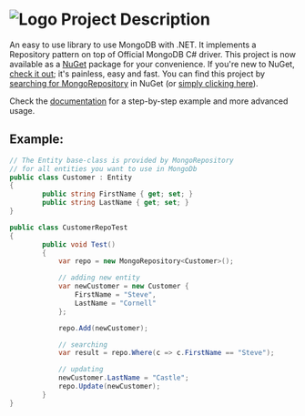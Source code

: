 # ![Logo](https://raw.githubusercontent.com/RobThree/MongoRepository/master/mongorepositorylogo.png) Project Description

An easy to use library to use MongoDB with .NET. It implements a Repository pattern on top of Official MongoDB C# driver. This project is now available as a [NuGet](https://www.nuget.org) package for your convenience. If you're new to NuGet, [check it out](http://docs.nuget.org/); it's painless, easy and fast. You can find this project by [searching for MongoRepository](https://www.nuget.org/packages?q=mongorepository) in NuGet (or [simply clicking here](http://nuget.org/packages/MongoRepository)).

Check the [documentation](https://github.com/RobThree/MongoRepository/wiki/Documentation) for a step-by-step example and more advanced usage.

## Example:

```c#
// The Entity base-class is provided by MongoRepository
// for all entities you want to use in MongoDb
public class Customer : Entity 
{
        public string FirstName { get; set; }
        public string LastName { get; set; }
}

public class CustomerRepoTest
{
        public void Test()
        {
            var repo = new MongoRepository<Customer>();

            // adding new entity
            var newCustomer = new Customer {
                FirstName = "Steve",
                LastName = "Cornell"
            };

            repo.Add(newCustomer);

            // searching
            var result = repo.Where(c => c.FirstName == "Steve");

            // updating 
            newCustomer.LastName = "Castle";
            repo.Update(newCustomer);
        }
}